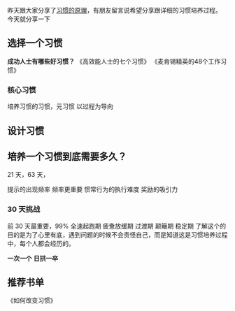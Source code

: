 昨天跟大家分享了[习惯的原理](http://www.jianshu.com/p/3525376f7a92)，有朋友留言说希望分享跟详细的习惯培养过程。
今天就分享一下
## 选择一个习惯
**成功人士有哪些好习惯？**
《高效能人士的七个习惯》
《麦肯锡精英的48个工作习惯》
### 核心习惯
培养习惯的习惯，元习惯
    以过程为导向

## 设计习惯
## 培养一个习惯到底需要多久？
21 天，63 天，

提示的出现频率
    频率更重要
惯常行为的执行难度
奖励的吸引力

### 30 天挑战
前 30 天最重要，99%
全速起跑期
疲惫放缓期
过渡期
颠簸期
稳定期
了解这个的目的是为了心里有底，遇到问题的时候不会责怪自己，而是知道这是习惯培养过程中，每个人都会经历的。

**一次一个**
**日拱一卒**

## 推荐书单
《如何改变习惯》
